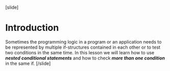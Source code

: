 [slide]
# Introduction
Sometimes the programming logic in a program or an application needs to be represented by multiple if-structures contained in each other or to test two conditions in the same time. In this lesson we will learn how to use ***nested conditional statements*** and how to check ***more than one condition*** in the same if.
[/slide]
